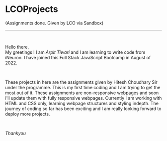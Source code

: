 # LCOProjects
(Assignments done. Given by LCO via Sandbox) 
***

<br>

Hello there,<br>
My greetings ! I am *Arpit Tiwari* and I am learning to write code from iNeuron. I have joined this Full Stack JavaScript Bootcamp in August of 2022. 

<br>

These projects in here are the assignments given by Hitesh Choudhary Sir under the programme. This is my first time coding and I am trying to get the most out of it. These assignments are non-responsive webpages and soon i'll update them with fully responsive webpages.
Currently I am working with HTML and CSS only, learning webpage structures and styling indepth. The journey of coding so far has been exciting and I am really looking forward to deploy more projects. 

<br>

*Thankyou*
